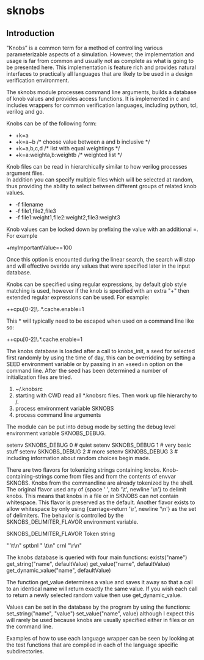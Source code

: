 # sknobs

## Introduction

"Knobs” is a common term for a method of controlling various parameterizable aspects of a simulation.
However, the implementation and usage is far from common and usually not as complete as what is
going to be presented here. This implementation is feature rich and provides natural interfaces to
practically all languages that are likely to be used in a design verification environment.

The sknobs module processes command line arguments, builds a database of knob values and provides
access functions.  It is implemented in c and includes wrappers for common verification languages,
including python, tcl, verilog and go.

Knobs can be of the following form:
*  +k=a
*  +k=a~b                        /* choose value between a and b inclusive */
*  +k=a,b,c,d                    /* list with equal weightings */
*  +k=a:weighta,b:weightb        /* weighted list */

Knob files can be read in hierarchically similar to how verilog processes argument files.  
In addition you can specify multiple files which will be selected at random, thus providing 
the ability to select between different groups of related knob values.

* -f filename
* -f file1,file2,file3
* -f file1:weight1,file2:weight2,file3:weight3

Knob values can be locked down by prefixing the value with an additional =.
For example

+myImportantValue==100

Once this option is encounted during the linear search, the search will stop and will effective 
overide any values that were specified later in the input database.

Knobs can be specified using regular expressions, by default glob
style matching is used, however if the knob is specified with an extra
"+" then extended regular expressions can be used. For example:

  ++cpu[0-2]\\..*.cache.enable=1

This * will typically need to be escaped when used on a command line like so:

  ++cpu\[0-2\]\\.\*.cache.enable=1

The knobs database is loaded after a call to knobs_init, a seed for selected first randomly 
by using the time of day, this can be overridding by setting a SEED environment variable or by passing in an
+seed=n option on the command line.  After the seed has been determined a number of initialization files 
are tried.

  1. ~/.knobsrc
  2. starting with CWD read all *.knobsrc files.  Then work up file hierarchy to /.
  3. process environment variable SKNOBS
  4. process command line arguments

The module can be put into debug mode by setting the debug level environment variable SKNOBS_DEBUG.

  setenv SKNOBS_DEBUG 0  # quiet
  setenv SKNOBS_DEBUG 1  # very basic stuff
  setenv SKNOBS_DEBUG 2  # more
  setenv SKNOBS_DEBUG 3  # including information about random choices begin made.

There are two flavors for tokenizing strings containing knobs.  Knob-
containing-strings come from files and from the contents of envvar SKNOBS.
Knobs from the commandline are already tokenized by the shell.  The original
flavor used any of {space ' ', tab '\t', newline '\n'} to delimit knobs.  This
means that knobs in a file or in SKNOBS can not contain whitespace.  This
flavor is preserved as the default.  Another flavor exists to allow whitespace
by only using {carriage-return '\r', newline '\n'} as the set of delimiters.
The behavior is controlled by the SKNOBS_DELIMITER_FLAVOR environment variable.

  SKNOBS_DELIMITER_FLAVOR       Token string

  <none>                        " \t\n"
  sptbnl                        " \t\n"
  crnl                          "\r\n"

The knobs database is queried with four main functions:
  exists("name")
  get_string("name", defaultValue)
  get_value("name", defaultValue)
  get_dynamic_value("name", defaultValue)

The function get_value determines a value and saves it away so that a
call to an identical name will return exactly the same value.  If you
wish each call to return a newly selected random value then use
get_dynamic_value.

Values can be set in the database by the program by using the functions:
  set_string("name", "value")
  set_value("name", value)
although I expect this will rarely be used because knobs are usually
specified either in files or on the command line.

Examples of how to use each language wrapper can be seen by looking at
the test functions that are compiled in each of the language specific
subdirectories.

